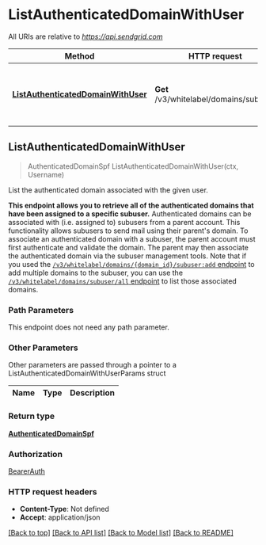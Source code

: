 # ListAuthenticatedDomainWithUser

All URIs are relative to *https://api.sendgrid.com*

Method | HTTP request | Description
------------- | ------------- | -------------
[**ListAuthenticatedDomainWithUser**](ListAuthenticatedDomainWithUser.md#ListAuthenticatedDomainWithUser) | **Get** /v3/whitelabel/domains/subuser | List the authenticated domain associated with the given user.



## ListAuthenticatedDomainWithUser

> AuthenticatedDomainSpf ListAuthenticatedDomainWithUser(ctx, Username)

List the authenticated domain associated with the given user.

**This endpoint allows you to retrieve all of the authenticated domains that have been assigned to a specific subuser.**  Authenticated domains can be associated with (i.e. assigned to) subusers from a parent account. This functionality allows subusers to send mail using their parent's domain. To associate an authenticated domain with a subuser, the parent account must first authenticate and validate the domain. The parent may then associate the authenticated domain via the subuser management tools.   Note that if you used the [`/v3/whitelabel/domains/{domain_id}/subuser:add` endpoint]( https://www.twilio.com/docs/sendgrid/api-reference/domain-authentication/associate-an-authenticated-domain-with-a-subuser-multiple) to add multiple domains to the subuser, you can use the [`/v3/whitelabel/domains/subuser/all` endpoint](https://www.twilio.com/docs/sendgrid/api-reference/domain-authentication/list-the-authenticated-domain-associated-with-a-subuser-multiple) to list those associated domains.

### Path Parameters

This endpoint does not need any path parameter.

### Other Parameters

Other parameters are passed through a pointer to a ListAuthenticatedDomainWithUserParams struct


Name | Type | Description
------------- | ------------- | -------------

### Return type

[**AuthenticatedDomainSpf**](AuthenticatedDomainSpf.md)

### Authorization

[BearerAuth](../README.md#BearerAuth)

### HTTP request headers

- **Content-Type**: Not defined
- **Accept**: application/json

[[Back to top]](#) [[Back to API list]](../README.md#documentation-for-api-endpoints)
[[Back to Model list]](../README.md#documentation-for-models)
[[Back to README]](../README.md)

